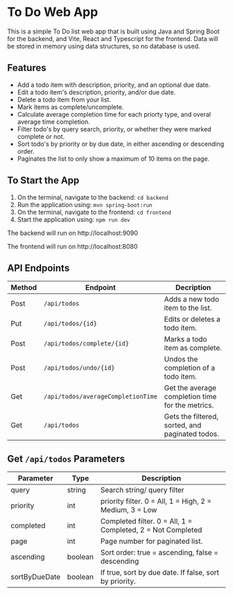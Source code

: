 # To Do Web App
This is a simple To Do list web app that is built using Java and Spring Boot for the backend, and Vite, React and Typescript for the frontend. Data will be stored in memory using data structures, so no database is used.

## Features
* Add a todo item with description, priority, and an optional due date.
* Edit a todo item's description, priority, and/or due date.
* Delete a todo item from your list.
* Mark items as complete/uncomplete.
* Calculate average completion time for each priorty type, and overal average time completion. 
* Filter todo's by query search, priority, or whether they were marked complete or not.
* Sort todo's by priority or by due date, in either ascending or descending order.
* Paginates the list to only show a maximum of 10 items on the page.

## To Start the App

1. On the terminal, navigate to the backend: `cd backend`
2. Run the application using: `mvn spring-boot:run`
3. On the terminal, navigate to the frontend: `cd frontend`
4. Start the application using: `npm run dev`

The backend will run on http://localhost:9090

The frontend will run on http://localhost:8080

## API Endpoints

| Method | Endpoint                           | Decription                                       |
|--------|------------------------------------|--------------------------------------------------|
| Post   | `/api/todos`                       | Adds a new todo item to the list.                |
| Put    | `/api/todos/{id}`                  | Edits or deletes a todo item.                    |
| Post   | `/api/todos/complete/{id}`         | Marks a todo item as complete.                   |
| Post   | `/api/todos/undo/{id}`             | Undos the completion of a todo item.             |
| Get    | `/api/todos/averageCompletionTime` | Get the average completion time for the metrics. |
| Get    | `/api/todos`                       | Gets the filtered, sorted, and paginated todos.  |

## Get `/api/todos` Parameters

| Parameter     | Type    | Description                                                 |
|---------------|---------|-------------------------------------------------------------|
| query         | string  | Search string/ query filter                                 |
| priority      | int     | priority filter. 0 = All, 1 = High, 2 = Medium, 3 = Low     |
| completed     | int     | Completed filter. 0 = All, 1 = Completed, 2 = Not Completed |
| page          | int     | Page number for paginated list.                             |
| ascending     | boolean | Sort order: true = ascending, false = descending            |
| sortByDueDate | boolean | If true, sort by due date. If false, sort by priority.      |
